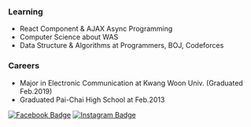 ### Learning
- React Component & AJAX Async Programming  
- Computer Science about WAS
- Data Structure & Algorithms at Programmers, BOJ, Codeforces

### Careers
- Major in Electronic Communication at Kwang Woon Univ. (Graduated Feb.2019)
- Graduated Pai-Chai High School at Feb.2013


[![Facebook Badge](https://img.shields.io/badge/facebook-1877f2?style=flat-square&logo=facebook&logoColor=white&link=https://www.facebook.com/zzsza)](https://www.facebook.com/https://www.facebook.com/seohyeon.park.7/) [![Instagram Badge](https://img.shields.io/badge/-Instagram-E4405F?style=flat-square&logo=Instagram&logoColor=white&link=https://www.instagram.com/seo_hyun_e_ya/)](https://www.linkedin.com/in/seong-yun-byeon-8183a8113/)
<!--
**morecreativa/morecreativa** is a ✨ _special_ ✨ repository because its `README.md` (this file) appears on your GitHub profile.

Here are some ideas to get you started:

- 🔭 I’m currently working on ...
- 🌱 I’m currently learning ...
- 👯 I’m looking to collaborate on ...
- 🤔 I’m looking for help with ...
- 💬 Ask me about ...
- 📫 How to reach me: ...
- 😄 Pronouns: ...
- ⚡ Fun fact: ...
-->
